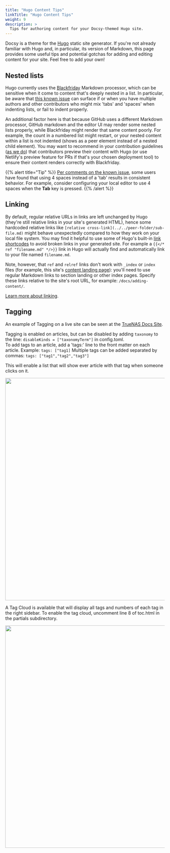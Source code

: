```yaml
---
title: "Hugo Content Tips"
linkTitle: "Hugo Content Tips"
weight: 9
description: >
  Tips for authoring content for your Docsy-themed Hugo site.
---
```


Docsy is a theme for the [Hugo](https://gohugo.io/) static site 
generator. If you're not already familiar with Hugo and, in particular, its version of Markdown, this page provides some 
useful tips and potential gotchas for adding and editing content for your site. Feel free to add your own!

## Nested lists

Hugo currently uses the [Blackfriday](https://github.com/russross/blackfriday) Markdown processor, which can be 
sensitive when it come to content that's deeply nested in a list. In particular, be aware that
[this known issue](https://github.com/russross/blackfriday/issues/329) can surface if or when you have multiple authors and
other contributors who might mix 'tabs' and 'spaces' when indenting lists, or fail to indent properly.

An additional factor here is that because GitHub uses a different Markdown processor, GitHub markdown and the editor UI may
render some nested lists properly, while Blackfriday might render that same content poorly. For example, the count in a
numbered list might restart, or your nested content within a list is not indented 
(shows as a peer element instead of a nested child element). You may want to recommend in your contribution guidelines
([as we do](/docs/contribution-guidelines/#contributing-to-these-docs)) that contributors preview their content with Hugo
(or use Netlify's preview feature for PRs if that's your chosen deployment tool) to ensure their content renders correctly
with Blackfriday.

{{% alert title="Tip" %}}
[Per comments on the known issue](https://github.com/russross/blackfriday/issues/329#issuecomment-277602856), some
users have found that using 4 spaces instead of a 'tab' results in consistent behavior. For example, consider
configuring your local editor to use 4 spaces when the **Tab** key is pressed.
{{% /alert %}}

## Linking

By default, regular relative URLs in links are left unchanged by Hugo (they're still relative links in your site's generated HTML), hence some hardcoded relative links like `[relative cross-link](../../peer-folder/sub-file.md)` might behave unexpectedly compared to how they work on your local file system. You may find it helpful to use some of Hugo's built-in [link shortcodes](https://gohugo.io/content-management/cross-references/#use-ref-and-relref) to avoid broken links in your generated site. For example a `{{</* ref "filename.md" */>}}` link in Hugo will actually
find and automatically link to your file named `filename.md`. 

Note, however, that `ref` and `relref` links don't work with `_index` or `index` files (for example, this site's [content landing page](/docs/adding-content/)): you'll need to use regular Markdown links to section landing or other index pages. Specify these links relative to the site's root URL, for example: `/docs/adding-content/`.

[Learn more about linking](/docs/adding-content/content/#working-with-links). 

## Tagging

An example of Tagging on a live site can be seen at the [TrueNAS Docs Site](https://www.truenas.com/docs/hub/).

Tagging is enabled on articles, but can be disabled by adding `taxonomy` to the line: `disableKinds = ["taxonomyTerm"]` in config.toml.  
To add tags to an article, add a 'tags:' line to the front matter on each article.
Example: `tags: ["tag1]` 
Multiple tags can be added separated by commas: `tags: ["tag1","tag2","tag3"]`

This will enable a list that will show ever article with that tag when someone clicks on it.

<img src="/images/tag-demo-2.PNG" width='700px'>
<br>

A Tag Cloud is available that will display all tags and numbers of each tag in the right sidebar.  To enable the tag cloud, uncomment line 8 of toc.html in the partials subdirectory.

<img src="/images/tag-demo-1.PNG" width='700px'>
<br>
